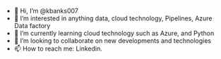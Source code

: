 - 👋 Hi, I’m @kbanks007
- 👀 I’m interested in anything data, cloud technology, Pipelines, Azure Data factory
- 🌱 I’m currently learning cloud technology such as Azure, and Python
- 💞️ I’m looking to collaborate on new developments and technologies
- 📫 How to reach me: Linkedin.

<!---
kbanks007/kbanks007 is a ✨ special ✨ repository because its `README.md` (this file) appears on your GitHub profile.
You can click the Preview link to take a look at your changes.
--->
